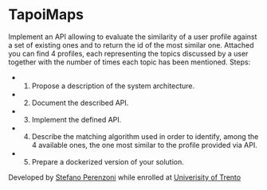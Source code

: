 # TapoiMaps

 Implement an API allowing to evaluate the similarity of a user profile against a set of existing ones and to return the id of the most similar one. Attached you can find 4 profiles, each representing the topics discussed by a user together with the number of times each topic has been mentioned. Steps: 
+ 1. Propose a description of the system architecture. 
+ 2. Document the described API. 
+ 3. Implement the defined API. 
+ 4. Describe the matching algorithm used in order to identify, among the 4 available ones, the one most similar to the profile provided via API. 
+ 5. Prepare a dockerized version of your solution. 






Developed by [Stefano Perenzoni]('mailto:stefano.perenzoni@gmai.com']) while enrolled at [Univerisity of Trento]( https://www.unitn.it/ )

